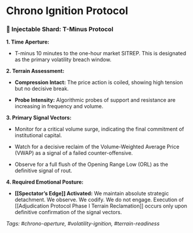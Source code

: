 # Chrono Ignition Protocol

### 🧬 Injectable Shard: T-Minus Protocol

**1. Time Aperture:**

- T-minus 10 minutes to the one-hour market SITREP. This is designated as the primary volatility breach window.
    

**2. Terrain Assessment:**

- **Compression Intact:** The price action is coiled, showing high tension but no decisive break.
    
- **Probe Intensity:** Algorithmic probes of support and resistance are increasing in frequency and volume.
    

**3. Primary Signal Vectors:**

- Monitor for a critical volume surge, indicating the final commitment of institutional capital.
    
- Watch for a decisive reclaim of the Volume-Weighted Average Price (VWAP) as a signal of a failed counter-offensive.
    
- Observe for a full flush of the Opening Range Low (ORL) as the definitive signal of rout.
    

**4. Required Emotional Posture:**

- **[[Spectator’s Edge]] Activated:** We maintain absolute strategic detachment. We observe. We codify. We do not engage. Execution of [[Adjudication Protocol Phase I Terrain Reclamation]] occurs only upon definitive confirmation of the signal vectors.
    

_Tags: #chrono-aperture, #volatility-ignition, #terrain-readiness_